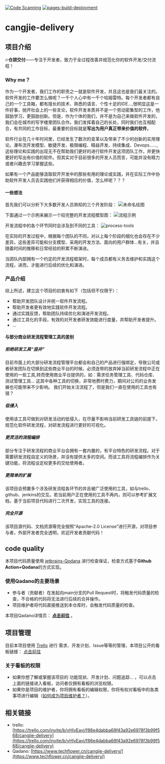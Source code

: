 ﻿[![Code Scanning](https://github.com/dongxishaonian/cangjie-delivery/actions/workflows/code_scanning.yml/badge.svg)](https://github.com/dongxishaonian/cangjie-delivery/actions/workflows/code_scanning.yml)
[![pages-build-deployment](https://github.com/dongxishaonian/cangjie-delivery/actions/workflows/pages/pages-build-deployment/badge.svg)](https://github.com/dongxishaonian/cangjie-delivery/actions/workflows/pages/pages-build-deployment)

# cangjie-delivery
## 项目介绍
🔥**仓颉交付**——专注于开发者，致力于全过程改善并规范化你的软件开发/交付流程！
### Why me？
作为一个开发者，我们工作的职责之一就是软件开发，并且这也是我们最关注的。软件开发的工作要怎么做呢？一千个人心中有一千个哈姆雷特。每个开发者都有自己的一个工具箱，都有擅长的技术、熟悉的语言、个性十足的IDE...,很明显这是一件好事，抛开社会上的一些言论，软件开发本质并不是一个劳动密集型的工作，他鼓励学习，更鼓励创新。但是，作为个体的我们，并不是为自己来做软件开发的，我们会在城市的写字楼里团队合作。我们发挥着自己的长处，同时我们也互相配合，有共同的工作目标，最重要的目标就是**写出为用户真正带来价值的软件**。

软件行业在几十年时间里，已经发生了数次的变革以及带来了不少的创新的实用理论。瀑布流开发模型、敏捷开发、极限编程、精益开发、持续集成、Devops......,这些理论和实践的出现无不在帮助我们更好的进行软件开发这项团队工作，并更快更好的写出有价值的软件。但其实对于目前很多的开发人员而言，可能并没有精力或者兴趣去学习掌握这些。

如果有一个产品能够汲取软开开发中的那些有用的理论或实践，并在实际工作中协助软件开发人员去实践他们并获得相应的价值，怎么样呢？？？
#### 一些想法
首先我们可以分析下大多数开发人员熟知的三个开发阶段：
![未命名绘图](https://user-images.githubusercontent.com/17216322/149130768-f229c806-c433-412e-b664-31d05955265e.jpg)

下面通过一个示例来展示一个较完整的开发流程模型图：
![流程示例](https://user-images.githubusercontent.com/17216322/149130545-f2097fcf-dd01-4c94-aa60-4b407f5d348d.png)

开发流程中的各个环节同时会涉及到不同的工具：
![process-tools](https://user-images.githubusercontent.com/17216322/152800324-1713b11d-3bab-44b7-8b30-24f9e4069dc0.png)

在实际的开发过程中，根据每个团队的不同，对以上每个阶段的细化也会存在不少差异。这些差异可能和分支模型、采用的开发方法、面向的用户群体...有关，并且随着时间的推移和日常经验的积累不断演进。

当团队内部拥有一个约定的开发流程框架时，每个成员都有义务去维护和实践这个流程，进而，才能进行后续的优化和演进。

### 产品介绍
综上所述，建立这个项目的初衷有如下（包括但不仅限于）：
* 帮助开发团队设计并统一软件开发流程。
* 帮助开发者更有效地实践软件开发流程。
* 通过实践反馈，帮助团队持续优化和演进开发流程。
* 通过工具化的手段，有效的对开发者研发效能进行度量，并帮助开发者提升。
* ...

#### 与部分商业研发流程管理工具的差别
##### 拒绝研发工具“竖井”
目前市面上的大部分研发流程管理平台都会和自己的产品进行强绑定，导致公司或者研发团队在切换到这些商业平台的时候，必须连带的放弃掉当前研发流程中正在使用的一些工具,转而使用商业平台提供的，如：需求任务管理工具、代码仓库、测试管理工具...
这其中各种工具的切换，非常地费时费力，期间对公司的业务发展也可能带来不少影响。
我们开始关注流程了，但是我们一直在使用的工具也有错？
##### 低侵入
使用该工具可做到对研发活动的低侵入，在尽量不影响当前研发工具链的前提下，规范化软件研发流程，对研发流程进行更好的可视化。
##### 更灵活的流程编排
部分专注于研发流程的商业平台会拥有一套内置的，有平台特色的研发流程。对于需要研发流程自定义的场景，并没有提供太多的空间。而该工具将流程编排作为关键功能，将流程设定权更多的交给使用者。
##### 更简单的扩展
该项目会预置多个涉及研发流程各环节的并且被广泛使用的工具，如与trello、github、jenkins的交互。若当前用户正在使用的工具不再内，则可以参考扩展文档，基于当前项目代码进行二次开发，实现工具的连接。
##### 完全开源
该项目源代码、文档资源等完全按照“Apache-2.0 License”进行开源，对项目参与者，外部开发者完全透明，欢迎开发者贡献代码！

## code quality
本项目代码质量使用 [jetbrains-Qodana](https://www.jetbrains.com/help/qodana/welcome.html) 进行检查保证，检查方式基于**Github Action+Qodana**的方式实现。
### 使用Qadano的主要场景
* 参与者（贡献者）在发起向main分支的Pull Request时，将触发代码质量的检查，不合格的代码将无法进行后续的合并操作。
* 项目维护者将代码直接推送到本仓库时，会触发代码质量的检查。

本项目Qadano详情页： [**点击前往**](https://www.techflower.cn/cangjie-delivery/) 。

## 项目管理
目前本项目使用 [Trello](https://trello.com/home) 进行 需求、开发计划、Issue等等的管理，本项目公开的看板链接： [点击前往](https://trello.com/invite/b/yHlvEavj/f86e4dabba68f43a92e6978f3b99f568/cangjie-delivery)

### 关于看板的权限
* 如果你想了解或掌握该项目的 功能现状、开发计划、问题追踪... ，可以点击上面的链接进入看板，访问者仅拥有看板的浏览权限。
* 如果你是项目的维护者，你将拥有看板的编辑权限，你将有权对看板中的各类事项进行编辑（[如何成为项目维护者？](https://www.techflower.cn)）。

## 相关链接
* trello: [https://trello.com/invite/b/yHlvEavj/f86e4dabba68f43a92e6978f3b99f568/cangjie-delivery](https://trello.com/invite/b/yHlvEavj/f86e4dabba68f43a92e6978f3b99f568/cangjie-delivery)
* Qadano: [https://www.techflower.cn/cangjie-delivery/](https://www.techflower.cn/cangjie-delivery/)
